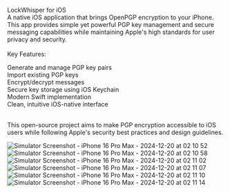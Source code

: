 LockWhisper for iOS<br>
A native iOS application that brings OpenPGP encryption to your iPhone. This app provides simple yet powerful PGP key management and secure messaging capabilities while maintaining Apple's high standards for user privacy and security.<br>
<br>
Key Features:<br>

Generate and manage PGP key pairs<br>
Import existing PGP keys<br>
Encrypt/decrypt messages<br>
Secure key storage using iOS Keychain<br>
Modern Swift implementation<br>
Clean, intuitive iOS-native interface<br>
<br>

This open-source project aims to make PGP encryption accessible to iOS users while following Apple's security best practices and design guidelines.

![Simulator Screenshot - iPhone 16 Pro Max - 2024-12-20 at 02 10 52](https://github.com/user-attachments/assets/61a48bda-d27c-4504-bf25-f533d103355a)
![Simulator Screenshot - iPhone 16 Pro Max - 2024-12-20 at 02 10 58](https://github.com/user-attachments/assets/c427a74d-f2d4-4b4a-afe9-a76a561dad27)
![Simulator Screenshot - iPhone 16 Pro Max - 2024-12-20 at 02 11 02](https://github.com/user-attachments/assets/ebfe8a76-f862-4cb7-8248-a13b93057b8d)
![Simulator Screenshot - iPhone 16 Pro Max - 2024-12-20 at 02 11 07](https://github.com/user-attachments/assets/ba004263-445a-4fc0-970c-b2d0c4022fb8)
![Simulator Screenshot - iPhone 16 Pro Max - 2024-12-20 at 02 11 10](https://github.com/user-attachments/assets/d39fbea5-08ce-402d-9aec-b6ed972c118b)
![Simulator Screenshot - iPhone 16 Pro Max - 2024-12-20 at 02 11 14](https://github.com/user-attachments/assets/3672495e-963f-496b-8428-980fa83680c1)
